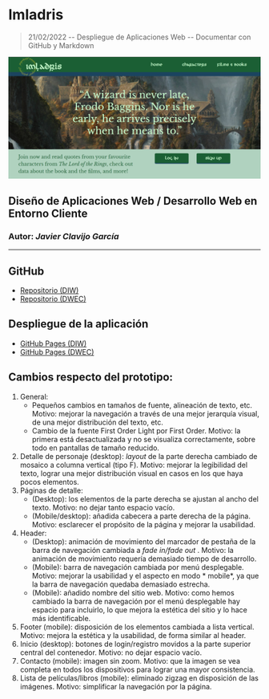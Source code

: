 # Imladris
> 21/02/2022 -- Despliegue de Aplicaciones Web -- Documentar con GitHub y Markdown

![Preview Imladris](img/markdown-img.png)

[comment]: <> (Preview del sitio web)

## Diseño de Aplicaciones Web / Desarrollo Web en Entorno Cliente

### Autor: ***Javier Clavijo García***

---

## GitHub

- [Repositorio (DIW)](https://github.com/javiercg-daw/diw-UT4-imladris)
- [Repositorio (DWEC)](ttps://github.com/javiercg-daw/Proy1_ClavijoGarciaJavier_DWEC)

## Despliegue de la aplicación

- [GitHub Pages (DIW)](https://javiercg-daw.github.io/diw-UT4-imladris/)
- [GitHub Pages (DWEC)](https://javiercg-daw.github.io/Proy1_ClavijoGarciaJavier_DWEC/)

## Cambios respecto del prototipo:

1. General:
    - Pequeños cambios en tamaños de fuente, alineación de texto, etc. Motivo: mejorar la navegación a través de una
      mejor jerarquía visual, de una mejor distribución del texto, etc.
    - Cambio de la fuente First Order Light por First Order. Motivo: la primera está desactualizada y no se visualiza
      correctamente, sobre todo en pantallas de tamaño reducido.
2. Detalle de personaje (desktop): *layout* de la parte derecha cambiado de mosaico a columna vertical (tipo F). Motivo:
   mejorar la legibilidad del texto, lograr una mejor distribución visual en casos en los que haya pocos elementos.
3. Páginas de detalle:
    - (Desktop): los elementos de la parte derecha se ajustan al ancho del texto. Motivo: no dejar tanto espacio vacío.
    - (Mobile/desktop): añadida cabecera a parte derecha de la página. Motivo: esclarecer el propósito de la página y
      mejorar la usabilidad.
4. Header:
    - (Desktop): animación de movimiento del marcador de pestaña de la barra de navegación cambiada a *fade in/fade out*
      . Motivo: la animación de movimiento requería demasiado tiempo de desarrollo.
    - (Mobile): barra de navegación cambiada por menú desplegable. Motivo: mejorar la usabilidad y el aspecto en modo *
      mobile*, ya que la barra de navegación quedaba demasiado estrecha.
    - (Mobile): añadido nombre del sitio web. Motivo: como hemos cambiado la barra de navegación por el menú desplegable
      hay espacio para incluirlo, lo que mejora la estética del sitio y lo hace más identificable.
5. Footer (mobile): disposición de los elementos cambiada a lista vertical. Motivo: mejora la estética y la usabilidad,
   de forma similar al header.
6. Inicio (desktop): botones de login/registro movidos a la parte superior central del contenedor. Motivo: no dejar
   espacio vacío.
7. Contacto (mobile): imagen sin zoom. Motivo: que la imagen se vea completa en todos los dispositivos para lograr una
   mayor consistencia.
8. Lista de películas/libros (mobile): eliminado zigzag en disposición de las imágenes. Motivo: simplificar la
   navegación por la página.
